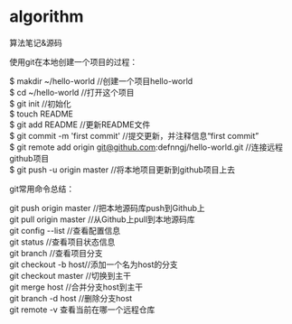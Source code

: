 ﻿# algorithm


算法笔记&源码


使用git在本地创建一个项目的过程：

   $ makdir ~/hello-world    //创建一个项目hello-world  
   $ cd ~/hello-world       //打开这个项目  
   $ git init             //初始化   
   $ touch README  
   $ git add README        //更新README文件  
   $ git commit -m 'first commit'     //提交更新，并注释信息“first commit”  
   $ git remote add origin git@github.com:defnngj/hello-world.git     //连接远程github项目    
   $ git push -u origin master     //将本地项目更新到github项目上去  



git常用命令总结：

git push origin master //把本地源码库push到Github上  
git pull origin master //从Github上pull到本地源码库  
git config --list //查看配置信息  
git status //查看项目状态信息  
git branch //查看项目分支  
git checkout -b host//添加一个名为host的分支  
git checkout master //切换到主干  
git merge host //合并分支host到主干  
git branch -d host //删除分支host  
git remote -v 查看当前在哪一个远程仓库  